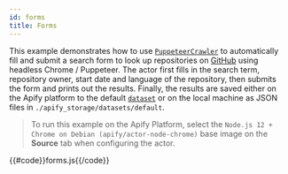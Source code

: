 ```yaml
---
id: forms
title: Forms
---
```


 This example demonstrates how to use [`PuppeteerCrawler`](/docs/api/puppeteer-crawler)
 to automatically fill and submit a search form to look up repositories on
 [GitHub](https://github.com/search/advanced) using headless Chrome / Puppeteer.
 The actor first fills in the search term, repository owner, start date and
 language of the repository, then submits the form and prints out the results.
 Finally, the results are saved either on the Apify platform to the default
 [`dataset`](/docs/api/dataset)
 or on the local machine as JSON files in `./apify_storage/datasets/default`.

 > To run this example on the Apify Platform, select the `Node.js 12 + Chrome on Debian (apify/actor-node-chrome)` 
 >base image on the **Source** tab when configuring the actor.

{{#code}}forms.js{{/code}}
